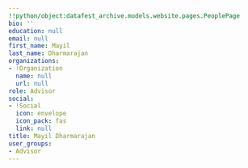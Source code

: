 ```yaml
---
!!python/object:datafest_archive.models.website.pages.PeoplePage
bio: ''
education: null
email: null
first_name: Mayil
last_name: Dharmarajan
organizations:
- !Organization
  name: null
  url: null
role: Advisor
social:
- !Social
  icon: envelope
  icon_pack: fas
  link: null
title: Mayil Dharmarajan
user_groups:
- Advisor
---
```


    